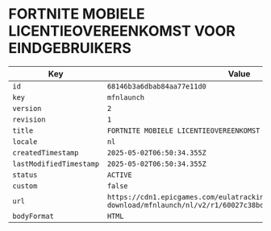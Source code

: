 # FORTNITE MOBIELE LICENTIEOVEREENKOMST VOOR EINDGEBRUIKERS

| Key | Value |
| --- | ----- |
| `id` | `68146b3a6dbab84aa77e11d0` |
| `key` | `mfnlaunch` |
| `version` | `2` |
| `revision` | `1` |
| `title` | `FORTNITE MOBIELE LICENTIEOVEREENKOMST VOOR EINDGEBRUIKERS` |
| `locale` | `nl` |
| `createdTimestamp` | `2025-05-02T06:50:34.355Z` |
| `lastModifiedTimestamp` | `2025-05-02T06:50:34.355Z` |
| `status` | `ACTIVE` |
| `custom` | `false` |
| `url` | `https://cdn1.epicgames.com/eulatracking-download/mfnlaunch/nl/v2/r1/60027c38bda19ce19649952dd52627aa.pdf` |
| `bodyFormat` | `HTML` |
